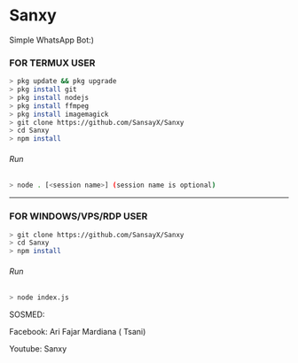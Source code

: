 # Sanxy
Simple WhatsApp Bot:)

### FOR TERMUX USER
```bash
> pkg update && pkg upgrade
> pkg install git
> pkg install nodejs
> pkg install ffmpeg
> pkg install imagemagick
> git clone https://github.com/SansayX/Sanxy
> cd Sanxy
> npm install
```
###### Run
```bash
> node . [<session name>] (session name is optional)
```

---------

### FOR WINDOWS/VPS/RDP USER
```bash
> git clone https://github.com/SansayX/Sanxy
> cd Sanxy
> npm install
```
###### Run
```bash
> node index.js
```
 SOSMED:
 
 Facebook: Ari Fajar Mardiana ( Tsani)
 
 Youtube: Sanxy
